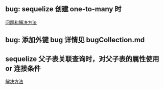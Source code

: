 ## bug: sequelize 创建 one-to-many 时

[问题和解决方法](https://stackoverflow.com/questions/28056211/how-to-choose-name-of-foreign-key-column-using-sequelize-and-mysql)

## bug: 添加外键 bug 详情见 bugCollection.md

## sequelize 父子表关联查询时，对父子表的属性使用 or 连接条件

[解决方法](https://blog.csdn.net/weixin_34266504/article/details/88018311?utm_medium=distribute.pc_relevant.none-task-blog-2%7Edefault%7EBlogCommendFromMachineLearnPai2%7Edefault-9.control&depth_1-utm_source=distribute.pc_relevant.none-task-blog-2%7Edefault%7EBlogCommendFromMachineLearnPai2%7Edefault-9.control)
